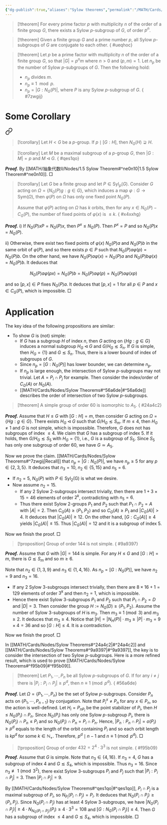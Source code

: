 ```yaml
---
{"dg-publish":true,"aliases":"Sylow theorems","permalink":"/MATH/Cards/Nodes/Sylow Theorems/","dgPassFrontmatter":true}
---
```



> [!theorem]
> For every prime factor $p$ with multiplicity $n$ of the order of a finite group $G$, there exists a Sylow $p$-subgroup of $G$, of order $p^n$.

> [!theorem]
> Given a finite group $G$ and a prime number $p$, all Sylow $p$-subgroups of $G$ are conjugate to each other.
{ #ueqhoc}


> [!theorem]
> Let $p$ be a prime factor with multiplicity $n$ of the order of a finite group $G$, so that $|G|=p^nm$ where $n>0$ and $(p,m)=1$. Let $n_p$ be the number of Sylow $p$-subgroups of $G$. Then the following hold:
> - $n_p$ divides $m$.
> - $n_p\equiv 1\mod p$.
> - $n_p=|G:N_G(P)|$, where $P$ is any Sylow $p$-subgroup of $G$.
{ #7zwgij}



# Some Corollary


<div class="transclusion internal-embed is-loaded"><a class="markdown-embed-link" href="/math/ii/nodes/1-5-sylow-theorem/#ne0n10" aria-label="Open link"><svg xmlns="http://www.w3.org/2000/svg" width="24" height="24" viewBox="0 0 24 24" fill="none" stroke="currentColor" stroke-width="2" stroke-linecap="round" stroke-linejoin="round" class="svg-icon lucide-link"><path d="M10 13a5 5 0 0 0 7.54.54l3-3a5 5 0 0 0-7.07-7.07l-1.72 1.71"></path><path d="M14 11a5 5 0 0 0-7.54-.54l-3 3a5 5 0 0 0 7.07 7.07l1.71-1.71"></path></svg></a><div class="markdown-embed">



> [!corollary]
> Let $H<G$ be a $p$-group. If $p\mid[G:H]$, then $N_G(H)\supsetneq H$.  

</div></div>



> [!corollary]
> Let $M$ be a maximal subgroup of a $p$-group $G$, then $|G:M|=p$ and $M\lhd G$. 
{ #qes1qo}


**_Proof._**
By [[MATH/抽象代数II/Nodes/1.5 Sylow Theorem#^ne0n10\|1.5 Sylow Theorem#^ne0n10]].
□


> [!corollary]
> Let $G$ be a finite group and let $P\in\mathrm{Syl}_p(G)$. Consider $G$ acting on $\Omega=\{N_G(P)g:g\in G\}$, which induces a map $\varphi:G\to\mathrm{Sym}(\Omega)$, then $\varphi(P)$ on $\Omega$ has only one fixed point $N_G(P)$.
> 
> Assume that $\varphi(P)$ acting on $\Omega$ has $k$ orbits, then for any $x\in N_G(P)-C_G(P)$, the number of fixed points of $\varphi(x)$ is $\leqslant k$.
{ #x4xxhg}


**_Proof._**
i) If $N_G(P)xP=N_G(P)x$, then $P^x\leqslant N_G(P)$. Then $P^x=P$ and so $N_G(P)x=N_G(P)$.

ii) Otherwise, there exist two fixed points of $\varphi(x)$ $N_G(P)a$ and $N_G(P)b$ in the same orbit of $\varphi(P)$, and so there exists $p\in P$ such that $N_G(P)a\varphi(p)=N_G(P)b$. On the other hand, we have $N_G(P)a\varphi(x)=N_G(P)a$ and $N_G(P)b\varphi(x)=N_G(P)b$. It deduces that 

$$N_G(P)a\varphi(px)=N_G(P)b=N_G(P)a\varphi(p)=N_G(P)a\varphi(xp)$$

and so $[p,x]\in P$ fixes $N_G(P)a$. It deduces that $[p,x]=1$ for all $p\in P$ and $x\in C_G(P)$, which is impossible. 
□


# Application

The key idea of the following propositions are similar:
- To show $G$ is (not) simple:
	- If $G$ has a subgroup $H$ of index $n$, then $G$ acting on $\{Hg:g\in G\}$ induces a normal subgroup $H_G\lhd G$ and $G/H_G\lesssim S_n$. If $G$ is simple, then $H_G=\{1\}$ and $G\lesssim S_n$. Thus, there is a lower bound of index of subgroups of $G$.
	- Since $n_p=[G:N_G(P)]$ has lower bounder, we can determine $n_p$.
	- If $n_p$ is large enough, the intersection of Sylow $p$-subgroups may not trivial. Let $A=P_i\cap P_j$ for example. Then consider the index/order of $C_G(A)$ or $N_G(A)$. 
	- [[MATH/Cards/Nodes/Sylow Theorems#^56a6de\|#^56a6de]] describes the order of intersection of two Sylow $p$-subgroups. 


> [!theorem]
> A simple group of order $60$ is isomorphic to $A_5$.
{ #24a4c2}


**_Proof._**
Assume that $H\leqslant G$ with $[G:H]=m$, then consider $G$ acting on $\Omega=\{Hg:g\in G\}$. There exists $H_G\lhd G$ such that $G/H_G\lesssim S_m$. If $m\leqslant 4$, then $H_G\neq 1$ and $G$ is not simple, which is impossible. Therefore, $G$ does not has subgroups of index $\leqslant 4$. We claim that $G$ has a subgroup of index $5$. If it holds, then $G/H_G\lesssim S_5$ with $H_G=\{1\}$, i.e., $G$ is a subgroup of $S_5$. Since $S_5$ has only one subgroup of order $60$, we have $G\simeq A_5$. 

Now we prove the claim. [[MATH/Cards/Nodes/Sylow Theorems#^7zwgij\|Recall]] that $n_p=|G:N_G(P)|$, we have $n_p\geqslant 5$ for any $p\in\{2,3,5\}$. It deduces that $n_3=10$, $n_2\in\{5,15\}$ and $n_5=6$. 
- If $n_2=5$, $N_G(P)$ with $P\in\mathrm{Syl_2(G)}$ is what we desire. 
- Now assume $n_2=15$. 
	- If any $2$ Sylow $2$-subgroups intersect trivially, then there are $1+3\times 15=46$ elements of order $2^k$, contradicting with $n_5=6$. 
	- Thus there exist Sylow $2$-groups $P_1$ and $P_2$ such that $P_1\cap P_2=A$ with $|A|=2$. Then $C_G(A)\geqslant\left\langle P_1,P_2\right\rangle$ and so $C_G(A)\geqslant P_1$ and $|C_G(A)|>4$. It deduces that $|C_G(A)|\geqslant 12$. On the other hand, $[G:C_G(A)]\geqslant 4$ yields $|C_G(A)|\leqslant15$. Thus $|C_G(A)|=12$ and it is a subgroup of index $5$. 

Now we finish the proof.
□


> [!proposition]
> Group of order $144$ is not simple.
{ #9a9397}


**_Proof._**
Assume that $G$ with $|G|=144$ is simple. For any $H\leqslant G$ and $[G:H]=m$, there is $G\lesssim S_m$ and so $m\geqslant 6$. 

Note that $n_2\in\{1,3,9\}$ and $n_3\in\{1,4,16\}$. As $n_p=[G:N_G(P)]$, we have $n_2=9$ and $n_3=16$. 
- If any $2$ Sylow $3$-subgroups intersect trivially, then there are $8\times16+1=129$ elements of order $3^k$ and then $n_2=1$, which is impossible. 
- Hence there exist Sylow $3$-subgroups $P_1$ and $P_2$ such that $P_1\cap P_2=D$ and $|D|=3$. Then consider the group $H:=N_G(D)\geqslant\left\langle P_1,P_2\right\rangle$. Assume the number of Sylow $3$-subgroups of $H$ is $m_3$. Then $m_3\equiv 1\pmod 3$ and $m_3\geqslant 2$. It deduces that $m_3\geqslant 4$. Notice that $|H|=|N_H(P)|\cdot m_3\geqslant|P|\cdot m_3=9\times 4=36$ and so $[G:H]\leqslant 4$. It is a contradiction. 

Now we finish the proof.
□


In [[MATH/Cards/Nodes/Sylow Theorems#^24a4c2\|#^24a4c2]] and [[MATH/Cards/Nodes/Sylow Theorems#^9a9397\|#^9a9397]], the key is to consider the intersection of two Sylow $p$-subgroups. Here is a more refined result, which is used to prove [[MATH/Cards/Nodes/Sylow Theorems#^f95b09\|#^f95b09]].

> [!theorem]
> Let $P_1,\cdots,P_n$ be all Sylow $p$-subgroups of $G$. If for any $i\neq j$ there is $|P_i:P_i\cap P_j|\geqslant p^d$, then $n\equiv 1\pmod{p^d}$.
{ #56a6de}


**_Proof._**
Let $\Omega=\{P_1,\cdots,P_n\}$ be the set of Sylow $p$-subgroups. Consider $P_n$ acts on $\{P_1,\cdots,P_{n-1}\}$ by conjugation. Note that $P_i^x\neq P_n$ for any $x\in P_n$, so the action is well-defined. Let $H_i=P_n{}_{P_i}$ be the point stabilizer of $P_i$, then $H\leqslant N_G(P_i)\cap P_n$. Since $N_G(P_i)$ has only one Sylow $p$-subgroup $P_i$, there is $N_G(P_i)\cap P_n\leqslant P_i$ and so $N_G(P_i)\cap P_n=P_i\cap P_n$. Hence, $|P_n:P_n\cap P_i|=o(P_i)\geqslant p^d$ equals to the length of the orbit containing $P_i$ and so each orbit length is $kp^d$ for some $k\in \mathbb{N}_+$. Therefore, $p^d\mid n-1$ and $n\equiv 1\pmod{p^d}$.
□


> [!proposition]
> Group of order $432=2^4\cdot 3^3$ is not simple.
{ #f95b09}


**_Proof._**
Assume that $G$ is simple. Note that $n_3\in\{4,16\}$. If $n_3=4$, $G$ has a subgroup of index $4$ and $G\lesssim S_4$, which is impossible. Thus $n_3=16$. Since $n_3\not\equiv 1\pmod{3^2}$, there exist Sylow $3$-subgroups $P_i$ and $P_j$ such that $|P_i:P_i\cap P_j|=3$. Then $|P_i\cap P_j|=9$. 

By [[MATH/Cards/Nodes/Sylow Theorems#^qes1qo\|#^qes1qo]], $P_i\cap P_j$ is a maximal subgroup of $P_i$, so $N_{P_i}(P_i\cap P_j)=P_i$. It deduces that $N_G(P_i\cap P_j)\geqslant\left\langle P_i,P_j\right\rangle$. Since $N_G(P_i\cap P_j)$ has at least $4$ Sylow $3$-subgroups, we have $|N_G(P_i\cap P_j)|\geqslant 4\cdot N_{N_G(P_i\cap P_j)}(P_i)\geqslant 4\cdot 3^3=108$ and $[G:N_G(P_i\cap P_j)]\leqslant 4$. Then $G$ has a subgroup of index $\leqslant 4$ and $G\lesssim S_4$, which is impossible.
□
